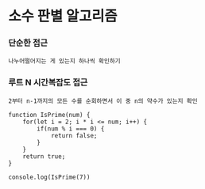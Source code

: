 # 소수 판별 알고리즘 
### 단순한 접근
	나누어떨어지는 게 있는지 하나씩 확인하기

### 루트 N 시간복잡도 접근
	2부터 n-1까지의 모든 수를 순회하면서 이 중 n의 약수가 있는지 확인

```
function IsPrime(num) {
	for(let i = 2; i * i <= num; i++) {
		if(num % i === 0) {
			return false; 
		}
	}
	return true;
}

console.log(IsPrime(7))
```
